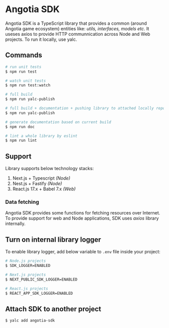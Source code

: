 # Angotia SDK

Angotia SDK is a TypeScript library that provides a common (around Angotia game ecosystem) entities like: _utils, interfaces, models etc_.
It useses axios to provide HTTP communnication across Node and Web projects. To run it locally, use yalc.

## Commands

```bash
# run unit tests
$ npm run test

# watch unit tests
$ npm run test:watch

# full build
$ npm run yalc-publish

# full build + documentation + pushing library to attached locally repos
$ npm run yalc-publish

# generate documentation based on current build
$ npm run doc

# lint a whole library by eslint
$ npm run lint

```

## Support

Library supports below technology stacks:

1. Next.js + Typescript _(Node)_
2. Nest.js + Fastify _(Node)_
3. React.js 17.x + Babel 7.x _(Web)_

### Data fetching

Angotia SDK provides some functions for fetching resources over Internet. To provide support
for web and Node applications, SDK uses _axios_ library internally.

## Turn on internal library logger

To enable library logger, add below variable to `.env` file inside your project:

```bash
# Node.js projects
$ SDK_LOGGER=ENABLED

# Next.js projects
$ NEXT_PUBLIC_SDK_LOGGER=ENABLED

# React.js projects
$ REACT_APP_SDK_LOGGER=ENABLED
```

## Attach SDK to another project

```bash
$ yalc add angotia-sdk
```
